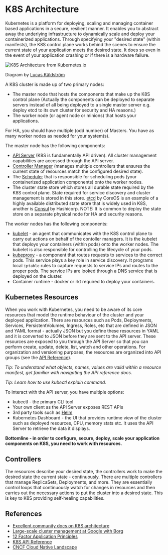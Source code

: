 # K8S Architecture #

Kubernetes is a platform for deploying, scaling and managing container based applications in a secure, resilient manner.  It enables you to abstract away the underlying infrastructure to dynamically scale and deploy your containerized applications. Through specifying your "desired state" (within manifests), the K8S control plane works behind the scenes to ensure the current state of your application meets the desired state.  It does so even in the event of your application crashing or if there is a hardware failure.

![K8S Architecture from Kubernetes.io](./images/K8S-Architecture.png "K8S Architecture") 

Diagram by [Lucas Käldström](https://docs.google.com/presentation/d/1Gp-2blk5WExI_QR59EUZdwfO2BWLJqa626mK2ej-huo/edit#slide=id.g1e639c415b_0_56)

A K8S cluster is made up of two primary nodes:
- The master node that hosts the components that make up the K8S control plane (Actually the components can be deployed to separate servers instead of all being deployed to a single master server e.g. deploy etcd to its own cluster for security and HA reasons.)
- The worker node (or agent node or minions) that hosts your applications.

For HA, you should have multiple (odd number) of Masters.  You have as many worker nodes as needed for your system(s).

The master node has the following components:

* [API Server](https://kubernetes.io/docs/reference/generated/kube-apiserver/) (K8S is fundamentally API driven).  All cluster management capabilities are accessed through the API server.
* [Controller Manager](https://kubernetes.io/docs/reference/generated/kube-controller-manager/) (manages multiple controllers that ensures the current state of resources match the configured desired state).
* The [Scheduler](https://kubernetes.io/docs/reference/generated/kube-scheduler/)  that is responsible for scheduling pods (your containerized application components) onto the worker nodes.
* The cluster state store which stores all durable state required by the K8S control plane.  State required for service discovery and cluster management is stored in this store. [etcd](https://coreos.com/etcd/) by CoreOS is an example of a highly available distributed state store that is widely used in K8S, another is [Consul](https://www.consul.io/) by Hashicorp.  NOTE: It is common to deploy the state store on a separate physical node for HA and security reasons.

The worker nodes has the following components:

* [kubelet](https://kubernetes.io/docs/reference/generated/kubelet/) - an agent that communicates with the K8S control plane to carry out actions on behalf of the contoller managers.  It is the kubelet that deploys your containers (within pods) onto the worker nodes.  The kubelet is also responsible for controlling the lifecycle of your pods.
* [kubeproxy](https://kubernetes.io/docs/reference/generated/kube-proxy/) - a component that routes requests to services to the correct pods. This service plays a key role in service discovery.  It programs local ```iptable``` rules to capture requests to service IPs and routes to the proper pods.  The service IPs are looked through a DNS service that is deployed on the cluster.
* Container runtime - docker or rkt required to deploy your containers.

## Kubernetes Resources ##

When you work with Kubernetes, you need to be aware of its core resources that model the runtime behaviour of the cluster and your deployed application.  There are resources such as Pods, Deployments, Services, PersistentVolumes, Ingress, Roles, etc that are defined in JSON and YAML format - actually JSON but you define these resources in YAML and it is converted to JSON before they are sent to the API server. These resources are exposed to you through the API Server so that you can perform create, update, delete, list, watch and other operations.  For organization and versioning purposes, the resources are organized into API groups (see the [API Reference](https://v1-8.docs.kubernetes.io/docs/api-reference/v1.8/)).

*Tip: To understand what objects, names, values are valid within a resource manifest, get familiar with navigating the API reference docs.*

*Tip: Learn how to use kubectl explain command.*

To interact with the API server, you have multiple options:

* kubectl - the primary CLI tool
* Your own client as the API Server exposes REST APIs
* 3rd party tools such as [Helm](https://github.com/kubernetes/helm)
* Kubernetes Dashboard - the UI that provides runtime view of the cluster such as deployed resources, CPU, memory stats etc. It uses the API Server to retrieve the data it displays.

**Bottomline - in order to configure, secure, deploy, scale your application components on K8S, you need to work with resources.**

## Controllers ##

The resources describe your desired state, the controllers work to make the desired state the current state - continuously.  There are multiple controllers that manage ReplicaSets, Deployments, and more.  They are essentially control loops that continuously watch for changes in resources and then carries out the necessary actions to put the cluster into a desired state.  This is key to K8S providing self-healing capabilities.

## References ##

* [Excellent community docs on K8S architecture](https://github.com/kubernetes/community/blob/master/contributors/design-proposals/architecture/architecture.md)
* [Large-scale cluster management at Google with Borg](https://research.google.com/pubs/pub43438.html)
* [12 Factor Application Principles](https://12factor.net/)
* [K8S API Reference](https://kubernetes.io/docs/reference/generated/kubernetes-api/v1.11/)
* [CNCF Cloud Native Landscape](https://landscape.cncf.io/)